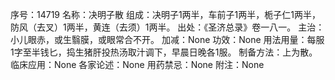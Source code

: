 序号：14719
名称：决明子散
组成：决明子1两半，车前子1两半，栀子仁1两半，防风（去叉）1两半，黄连（去须）1两半。
出处：《圣济总录》卷一八一。
主治：小儿眼赤，或生翳膜，或眼常合不开。
加减：None
功效：None
用法用量：每服1字至半钱匕，捣生猪肝投热汤取汁调下，早晨日晚各1服。
制备方法：上为散。
临床应用：None
各家论述：None
用药禁忌：None
附注：None
